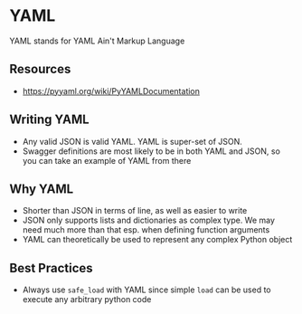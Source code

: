 YAML
======
YAML stands for YAML Ain't Markup Language


Resources
-----
- https://pyyaml.org/wiki/PyYAMLDocumentation


Writing YAML
----
- Any valid JSON is valid YAML. YAML is super-set of JSON.
- Swagger definitions are most likely to be in both YAML and JSON, so you can take an example of YAML from there


Why YAML
----
- Shorter than JSON in terms of line, as well as easier to write
- JSON only supports lists and dictionaries as complex type. We may need much more than that esp. when defining function arguments
- YAML can theoretically be used to represent any complex Python object


Best Practices
----
- Always use `safe_load` with YAML since simple `load` can be used to execute any arbitrary python code

